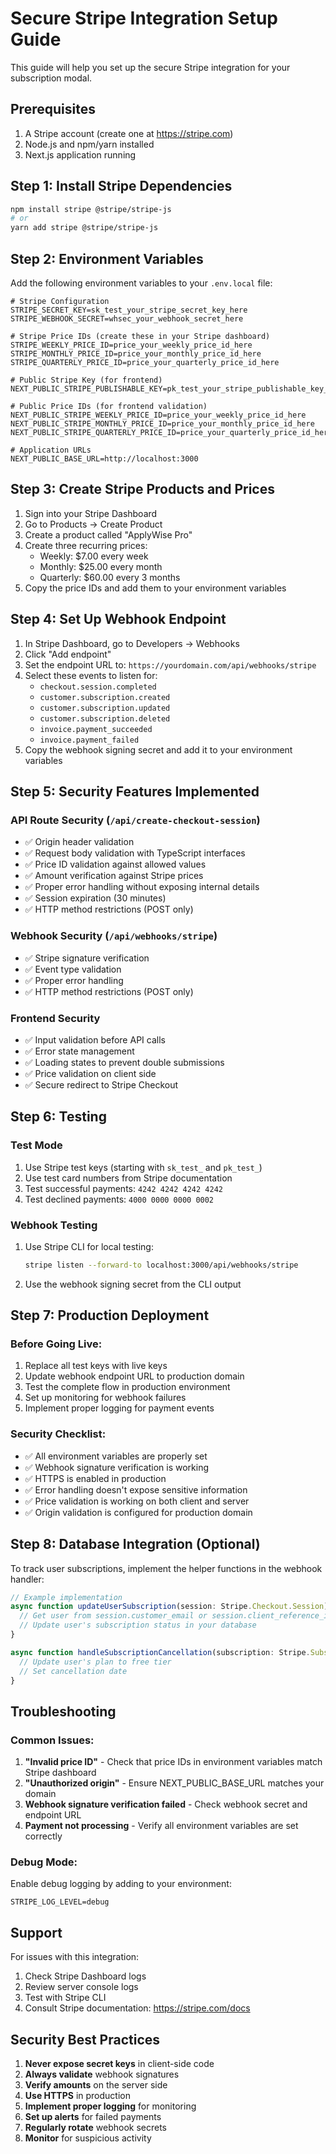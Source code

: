 # Secure Stripe Integration Setup Guide

This guide will help you set up the secure Stripe integration for your subscription modal.

## Prerequisites

1. A Stripe account (create one at https://stripe.com)
2. Node.js and npm/yarn installed
3. Next.js application running

## Step 1: Install Stripe Dependencies

```bash
npm install stripe @stripe/stripe-js
# or
yarn add stripe @stripe/stripe-js
```

## Step 2: Environment Variables

Add the following environment variables to your `.env.local` file:

```env
# Stripe Configuration
STRIPE_SECRET_KEY=sk_test_your_stripe_secret_key_here
STRIPE_WEBHOOK_SECRET=whsec_your_webhook_secret_here

# Stripe Price IDs (create these in your Stripe dashboard)
STRIPE_WEEKLY_PRICE_ID=price_your_weekly_price_id_here
STRIPE_MONTHLY_PRICE_ID=price_your_monthly_price_id_here
STRIPE_QUARTERLY_PRICE_ID=price_your_quarterly_price_id_here

# Public Stripe Key (for frontend)
NEXT_PUBLIC_STRIPE_PUBLISHABLE_KEY=pk_test_your_stripe_publishable_key_here

# Public Price IDs (for frontend validation)
NEXT_PUBLIC_STRIPE_WEEKLY_PRICE_ID=price_your_weekly_price_id_here
NEXT_PUBLIC_STRIPE_MONTHLY_PRICE_ID=price_your_monthly_price_id_here
NEXT_PUBLIC_STRIPE_QUARTERLY_PRICE_ID=price_your_quarterly_price_id_here

# Application URLs
NEXT_PUBLIC_BASE_URL=http://localhost:3000
```

## Step 3: Create Stripe Products and Prices

1. Sign into your Stripe Dashboard
2. Go to Products → Create Product
3. Create a product called "ApplyWise Pro"
4. Create three recurring prices:
   - Weekly: $7.00 every week
   - Monthly: $25.00 every month  
   - Quarterly: $60.00 every 3 months
5. Copy the price IDs and add them to your environment variables

## Step 4: Set Up Webhook Endpoint

1. In Stripe Dashboard, go to Developers → Webhooks
2. Click "Add endpoint"
3. Set the endpoint URL to: `https://yourdomain.com/api/webhooks/stripe`
4. Select these events to listen for:
   - `checkout.session.completed`
   - `customer.subscription.created`
   - `customer.subscription.updated`
   - `customer.subscription.deleted`
   - `invoice.payment_succeeded`
   - `invoice.payment_failed`
5. Copy the webhook signing secret and add it to your environment variables

## Step 5: Security Features Implemented

### API Route Security (`/api/create-checkout-session`)
- ✅ Origin header validation
- ✅ Request body validation with TypeScript interfaces
- ✅ Price ID validation against allowed values
- ✅ Amount verification against Stripe prices
- ✅ Proper error handling without exposing internal details
- ✅ Session expiration (30 minutes)
- ✅ HTTP method restrictions (POST only)

### Webhook Security (`/api/webhooks/stripe`)
- ✅ Stripe signature verification
- ✅ Event type validation
- ✅ Proper error handling
- ✅ HTTP method restrictions (POST only)

### Frontend Security
- ✅ Input validation before API calls
- ✅ Error state management
- ✅ Loading states to prevent double submissions
- ✅ Price validation on client side
- ✅ Secure redirect to Stripe Checkout

## Step 6: Testing

### Test Mode
1. Use Stripe test keys (starting with `sk_test_` and `pk_test_`)
2. Use test card numbers from Stripe documentation
3. Test successful payments: `4242 4242 4242 4242`
4. Test declined payments: `4000 0000 0000 0002`

### Webhook Testing
1. Use Stripe CLI for local testing:
   ```bash
   stripe listen --forward-to localhost:3000/api/webhooks/stripe
   ```
2. Use the webhook signing secret from the CLI output

## Step 7: Production Deployment

### Before Going Live:
1. Replace all test keys with live keys
2. Update webhook endpoint URL to production domain
3. Test the complete flow in production environment
4. Set up monitoring for webhook failures
5. Implement proper logging for payment events

### Security Checklist:
- ✅ All environment variables are properly set
- ✅ Webhook signature verification is working
- ✅ HTTPS is enabled in production
- ✅ Error handling doesn't expose sensitive information
- ✅ Price validation is working on both client and server
- ✅ Origin validation is configured for production domain

## Step 8: Database Integration (Optional)

To track user subscriptions, implement the helper functions in the webhook handler:

```typescript
// Example implementation
async function updateUserSubscription(session: Stripe.Checkout.Session) {
  // Get user from session.customer_email or session.client_reference_id
  // Update user's subscription status in your database
}

async function handleSubscriptionCancellation(subscription: Stripe.Subscription) {
  // Update user's plan to free tier
  // Set cancellation date
}
```

## Troubleshooting

### Common Issues:
1. **"Invalid price ID"** - Check that price IDs in environment variables match Stripe dashboard
2. **"Unauthorized origin"** - Ensure NEXT_PUBLIC_BASE_URL matches your domain
3. **Webhook signature verification failed** - Check webhook secret and endpoint URL
4. **Payment not processing** - Verify all environment variables are set correctly

### Debug Mode:
Enable debug logging by adding to your environment:
```env
STRIPE_LOG_LEVEL=debug
```

## Support

For issues with this integration:
1. Check Stripe Dashboard logs
2. Review server console logs
3. Test with Stripe CLI
4. Consult Stripe documentation: https://stripe.com/docs

## Security Best Practices

1. **Never expose secret keys** in client-side code
2. **Always validate** webhook signatures
3. **Verify amounts** on the server side
4. **Use HTTPS** in production
5. **Implement proper logging** for monitoring
6. **Set up alerts** for failed payments
7. **Regularly rotate** webhook secrets
8. **Monitor** for suspicious activity 